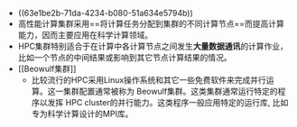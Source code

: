 - ((63e1be2b-71da-4234-b080-51a634e5794b))
- 高性能计算集群采用==将计算任务分配到集群的不同计算节点==而提高计算能力，因而主要应用在科学计算领域。
- HPC集群特别适合于在计算中各计算节点之间发生**大量数据通讯**的计算作业，比如一个节点的中间结果或影响到其它节点计算结果的情况。
- [[Beowulf集群]]
	- 比较流行的HPC采用Linux操作系统和其它一些免费软件来完成并行运算。这一集群配置通常被称为 Beowulf集群。这类集群通常运行特定的程序以发挥 HPC cluster的并行能力。这类程序一般应用特定的运行库, 比如专为科学计算设计的MPI库。